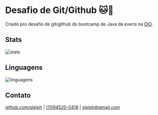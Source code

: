 # Desafio de Git/Github 🐱🦑

Criado pro desafio de git/github do bootcamp de Java da everis na [DIO](https://web.digitalinnovation.one/).

## Stats
![stats](https://github-readme-stats.vercel.app/api?username=sleiph&theme=dark&show_icons=true)

## Linguagens
![linguagens](https://github-readme-stats.vercel.app/api/top-langs/?username=sleiph&hide=jupyter%20notebook&theme=dark&langs_count=6)

## Contato
[github.com/sleiph](https://github.com/sleiph) | [(11)94520-0418](11945200418) | [sleiph@gmail.com](sleiph@gmail.com)
